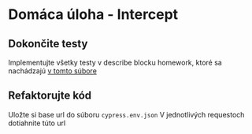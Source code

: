 # Domáca úloha - Intercept

## Dokončite testy

Implementujte všetky testy v describe blocku homework, ktoré sa nachádzajú [v tomto súbore](https://github.com/skarbala/TAS_4/blob/main/cypress/e2e/7.lekcia/7.lekcia.cy.js)

## Refaktorujte kód
Uložte si base url do súboru `cypress.env.json` 
V jednotlivých requestoch dotiahnite túto url